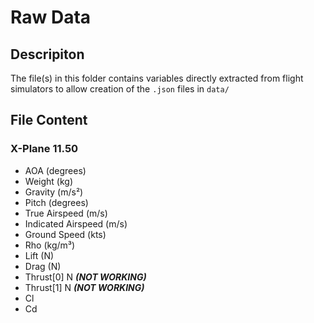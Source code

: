 # Raw Data
## Descripiton
The file(s) in this folder contains variables directly extracted from flight simulators to allow creation of the `.json` files in `data/`

## File Content
### X-Plane 11.50
 - AOA (degrees)
 - Weight (kg)
 - Gravity (m/s²)
 - Pitch (degrees)
 - True Airspeed (m/s)
 - Indicated Airspeed (m/s)
 - Ground Speed (kts)
 - Rho (kg/m³)
 - Lift (N)
 - Drag (N)
 - Thrust[0] N ***(NOT WORKING)***
 - Thrust[1] N ***(NOT WORKING)***
 - Cl
 - Cd
